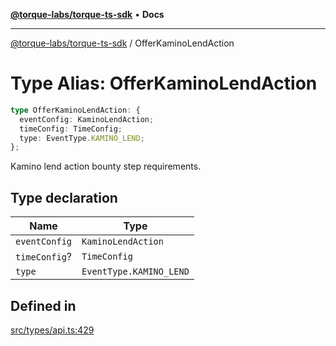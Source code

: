 [**@torque-labs/torque-ts-sdk**](../README.md) • **Docs**

***

[@torque-labs/torque-ts-sdk](../README.md) / OfferKaminoLendAction

# Type Alias: OfferKaminoLendAction

```ts
type OfferKaminoLendAction: {
  eventConfig: KaminoLendAction;
  timeConfig: TimeConfig;
  type: EventType.KAMINO_LEND;
};
```

Kamino lend action bounty step requirements.

## Type declaration

| Name | Type |
| ------ | ------ |
| `eventConfig` | `KaminoLendAction` |
| `timeConfig`? | `TimeConfig` |
| `type` | `EventType.KAMINO_LEND` |

## Defined in

[src/types/api.ts:429](https://github.com/torque-labs/torque-ts-sdk/blob/a30afeab92cb119627ec542f4c8aff2dd9faf383/src/types/api.ts#L429)
